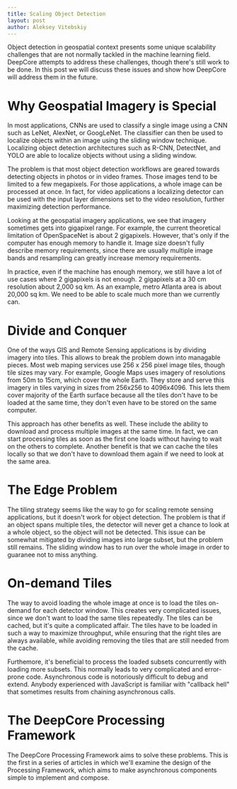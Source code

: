 ```yaml
---
title: Scaling Object Detection
layout: post
author: Aleksey Vitebskiy
---
```


Object detection in geospatial context presents some unique scalability challenges that are not normally tackled in the machine learning field. DeepCore attempts to address these challenges, though there's still work to be done. In this post we will discuss these issues and show how DeepCore will address them in the future.

# Why Geospatial Imagery is Special

In most applications, CNNs are used to classify a single image using a CNN such as LeNet, AlexNet, or GoogLeNet. The classifier can then be used to localize objects within an image using the sliding window technique. Localizing object detection architectures such as R-CNN, DetectNet, and YOLO are able to localize objects without using a sliding window.

The problem is that most object detection workflows are geared towards detecting objects in photos or in video frames. Those images tend to be limited to a few megapixels. For those applications, a whole image can be processed at once. In fact, for video applications a localizing detector can be used with the input layer dimensions set to the video resolution, further maximizing detection performance.

Looking at the geospatial imagery applications, we see that imagery sometimes gets into gigapixel range. For example, the current theoretical limitation of OpenSpaceNet is about 2 gigapixels. However, that's only if the computer has enough memory to handle it. Image size doesn't fully describe memory requirements, since there are usually multiple image bands and resampling can greatly increase memory requirements.

In practice, even if the machine has enough memory, we still have a lot of use cases where 2 gigapixels is not enough. 2 gigapixels at a 30 cm resolution about 2,000 sq km. As an example, metro Atlanta area is about 20,000 sq km. We need to be able to scale much more than we currently can.

# Divide and Conquer

One of the ways GIS and Remote Sensing applications is by dividing imagery into tiles. This allows to break the problem down into managable pieces. Most web maping services use 256 x 256 pixel image tiles, though tile sizes may vary. For example, Google Maps uses imagery of resolutions from 50m to 15cm, which cover the whole Earth. They store and serve this imagery in tiles varying in sizes from 256x256 to 4096x4096. This lets them cover majority of the Earth surface because all the tiles don't have to be loaded at the same time, they don't even have to be stored on the same computer.

This approach has other benefits as well. These include the ability to download and process multiple images at the same time. In fact, we can start processing tiles as soon as the first one loads without having to wait on the others to complete. Another benefit is that we can cache the tiles locally so that we don't have to download them again if we need to look at the same area.

# The Edge Problem

The tiling strategy seems like the way to go for scaling remote sensing applications, but it doesn't work for object detection. The problem is that if an object spans multiple tiles, the detector will never get a chance to look at a whole object, so the object will not be detected. This issue can be somewhat mitigated by dividing images into large subset, but the problem still remains. The sliding window has to run over the whole image in order to guaranee not to miss anything.

# On-demand Tiles

The way to avoid loading the whole image at once is to load the tiles on-demand for each detector window. This creates very complicated issues, since we don't want to load the same tiles repeatedly. The tiles can be cached, but it's quite a complicated affair. The tiles have to be loaded in such a way to maximize throughput, while ensuring that the right tiles are always available, while avoiding removing the tiles that are still needed from the cache.

Furthemore, it's beneficial to process the loaded subsets concurrently with loading more subsets. This normally leads to very complicated and error-prone code. Asynchronous code is notoriously difficult to debug and extend. Anybody experienced with JavaScript is familiar with "callback hell" that sometimes results from chaining asynchronous calls.

# The DeepCore Processing Framework

The DeepCore Processing Framework aims to solve these problems. This is the first in a series of articles in which we'll examine the design of the Processing Framework, which aims to make asynchronous components simple to implement and compose.
